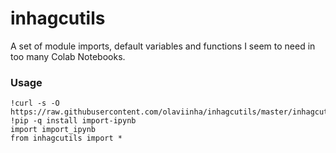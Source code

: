 # inhagcutils
A set of module imports, default variables and functions I seem to need in too many Colab Notebooks.

### Usage
```
!curl -s -O https://raw.githubusercontent.com/olaviinha/inhagcutils/master/inhagcutils.ipynb
!pip -q install import-ipynb
import import_ipynb
from inhagcutils import *
```

